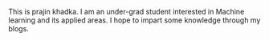 This is prajin khadka. I am an under-grad student interested in Machine learning and its applied areas. I hope to impart some knowledge through my blogs.
